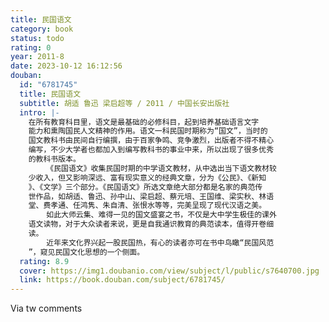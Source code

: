 ```yaml
---
title: 民国语文
category: book
status: todo
rating: 0
year: 2011-8
date: 2023-10-12 16:12:56
douban:
  id: "6781745"
  title: 民国语文
  subtitle: 胡适 鲁迅 梁启超等 / 2011 / 中国长安出版社
  intro: |-
    在所有教育科目里，语文是最基础的必修科目，起到培养基础语言文字
    能力和熏陶国民人文精神的作用。语文一科民国时期称为“国文”，当时的
    国文教科书由民间自行编撰，由于百家争鸣、竞争激烈，出版者不得不精心
    编写，不少大学者也都加入到编写教科书的事业中来，所以出现了很多优秀
    的教科书版本。
        《民国语文》收集民国时期的中学语文教材，从中选出当下语文教材较
    少收入，但又影响深远、富有现实意义的经典文章，分为《公民》、《新知
    》、《文学》三个部分。《民国语文》所选文章绝大部分都是名家的典范传
    世作品，如胡适、鲁迅、孙中山、梁启超、蔡元培、王国维、梁实秋、林语
    堂、费孝通、任鸿隽、朱自清、张恨水等等，完美呈现了现代汉语之美。
        如此大师云集、难得一见的国文盛宴之书，不仅是大中学生极佳的课外
    语文读物，对于大众读者来说，更是自我通识教育的典范读本，值得开卷细
    读。
        近年来文化界兴起一股民国热，有心的读者亦可在书中鸟瞰“民国风范
    ”，窥见民国文化思想的一个侧面。
  rating: 8.9
  cover: https://img1.doubanio.com/view/subject/l/public/s7640700.jpg
  link: https://book.douban.com/subject/6781745/
---
```


Via tw comments 
